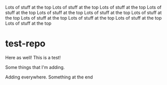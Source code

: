 Lots of stuff at the top
Lots of stuff at the top
Lots of stuff at the top
Lots of stuff at the top
Lots of stuff at the top
Lots of stuff at the top
Lots of stuff at the top
Lots of stuff at the top
Lots of stuff at the top
Lots of stuff at the top
Lots of stuff at the top






# test-repo
Here as well!
This is a test!

Some things that I'm adding.

Adding everywhere.
Something at the end
